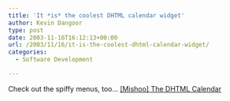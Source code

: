 ```yaml
---
title: 'It *is* the coolest DHTML calendar widget'
author: Kevin Dangoor
type: post
date: 2003-11-16T16:12:13+00:00
url: /2003/11/16/it-is-the-coolest-dhtml-calendar-widget/
categories:
  - Software Development

---
```

Check out the spiffy menus, too&#8230; [[Mishoo] The DHTML Calendar][1]

 [1]: http://dynarch.com/mishoo/calendar.epl "[Mishoo] The DHTML Calendar"